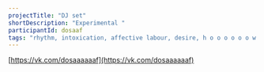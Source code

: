 ```yaml
---
projectTitle: "DJ set"
shortDescription: "Experimental "
participantId: dosaaf
tags: "rhythm, intoxication, affective labour, desire, h o o o o o o w w w w w l, joy acceleration, mother-machine, pharmachoreography, social choreography, yesterday's unalienated celebration"
---
```


[https://vk.com/dosaaaaaaf](https://vk.com/dosaaaaaaf)
